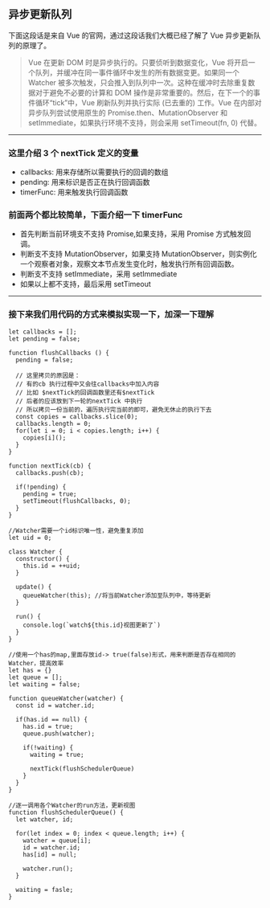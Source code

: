 <!--
 * @Descripttion:
 * @Author: JasonPink
 * @Date: 2020-06-10 17:02:29
 * @LastEditors: Joker
 * @LastEditTime: 2024-02-23 17:12:00
-->

## 异步更新队列

下面这段话是来自 Vue 的官网，通过这段话我们大概已经了解了 Vue 异步更新队列的原理了。

> Vue 在更新 DOM 时是异步执行的。只要侦听到数据变化，Vue 将开启一个队列，并缓冲在同一事件循环中发生的所有数据变更。如果同一个 Watcher 被多次触发，只会推入到队列中一次。这种在缓冲时去除重复数据对于避免不必要的计算和 DOM 操作是非常重要的。然后，在下一个的事件循环“tick”中，Vue 刷新队列并执行实际 (已去重的) 工作。Vue 在内部对异步队列尝试使用原生的 Promise.then、MutationObserver 和 setImmediate，如果执行环境不支持，则会采用 setTimeout(fn, 0) 代替。

---

### 这里介绍 3 个 nextTick 定义的变量

- callbacks: 用来存储所以需要执行的回调的数组
- pending: 用来标识是否正在执行回调函数
- timerFunc: 用来触发执行回调函数

### 前面两个都比较简单，下面介绍一下 timerFunc

- 首先判断当前环境支不支持 Promise,如果支持，采用 Promise 方式触发回调。
- 判断支不支持 MutationObserver，如果支持 MutationObserver，则实例化一个观察者对象，观察文本节点发生变化时，触发执行所有回调函数。
- 判断支不支持 setImmediate，采用 setImmediate
- 如果以上都不支持，最后采用 setTimeout

---

### 接下来我们用代码的方式来模拟实现一下，加深一下理解

```
let callbacks = [];
let pending = false;

function flushCallbacks () {
  pending = false;

  // 这里拷贝的原因是：
  // 有的cb 执行过程中又会往callbacks中加入内容
  // 比如 $nextTick的回调函数里还有$nextTick
  // 后者的应该放到下一轮的nextTick 中执行
  // 所以拷贝一份当前的，遍历执行完当前的即可，避免无休止的执行下去
  const copies = callbacks.slice(0);
  callbacks.length = 0;
  for(let i = 0; i < copies.length; i++) {
    copies[i]();
  }
}

function nextTick(cb) {
  callbacks.push(cb);

  if(!pending) {
    pending = true;
    setTimeout(flushCallbacks, 0);
  }
}

//Watcher需要一个id标识唯一性，避免重复添加
let uid = 0;

class Watcher {
  constructor() {
    this.id = ++uid;
  }

  update() {
    queueWatcher(this); //将当前Watcher添加至队列中，等待更新
  }

  run() {
    console.log(`watch${this.id}视图更新了`)
  }
}

//使用一个has的map,里面存放id-> true(false)形式，用来判断是否存在相同的Watcher，提高效率
let has = {}
let queue = [];
let waiting = false;

function queueWatcher(watcher) {
  const id = watcher.id;

  if(has.id == null) {
    has.id = true;
    queue.push(watcher);

    if(!waiting) {
      waiting = true;

      nextTick(flushSchedulerQueue)
    }
  }
}

//逐一调用各个Watcher的run方法，更新视图
function flushSchedulerQueue() {
  let watcher, id;

  for(let index = 0; index < queue.length; i++) {
    watcher = queue[i];
    id = watcher.id;
    has[id] = null;

    watcher.run();
  }

  waiting = fasle;
}
```
